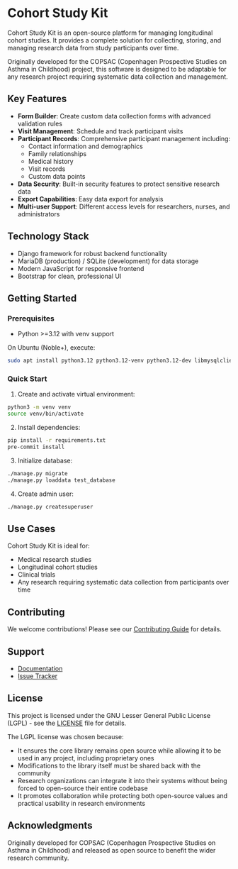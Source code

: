 # Cohort Study Kit

Cohort Study Kit is an open-source platform for managing longitudinal cohort studies. It provides a complete solution for collecting, storing, and managing research data from study participants over time.

Originally developed for the COPSAC (Copenhagen Prospective Studies on Asthma in Childhood) project, this software is designed to be adaptable for any research project requiring systematic data collection and management.

## Key Features

- **Form Builder**: Create custom data collection forms with advanced validation rules
- **Visit Management**: Schedule and track participant visits
- **Participant Records**: Comprehensive participant management including:
  - Contact information and demographics
  - Family relationships
  - Medical history
  - Visit records
  - Custom data points
- **Data Security**: Built-in security features to protect sensitive research data
- **Export Capabilities**: Easy data export for analysis
- **Multi-user Support**: Different access levels for researchers, nurses, and administrators

## Technology Stack

- Django framework for robust backend functionality
- MariaDB (production) / SQLite (development) for data storage
- Modern JavaScript for responsive frontend
- Bootstrap for clean, professional UI

## Getting Started

### Prerequisites

- Python >=3.12 with venv support

On Ubuntu (Noble+), execute:

```bash
sudo apt install python3.12 python3.12-venv python3.12-dev libmysqlclient-dev build-essential npm nodejs -y
```

### Quick Start

1. Create and activate virtual environment:
```bash
python3 -m venv venv
source venv/bin/activate
```

2. Install dependencies:
```bash
pip install -r requirements.txt
pre-commit install
```

3. Initialize database:
```bash
./manage.py migrate
./manage.py loaddata test_database
```

4. Create admin user:
```bash
./manage.py createsuperuser
```

## Use Cases

Cohort Study Kit is ideal for:

- Medical research studies
- Longitudinal cohort studies
- Clinical trials
- Any research requiring systematic data collection from participants over time

## Contributing

We welcome contributions! Please see our [Contributing Guide](CONTRIBUTING.md) for details.

## Support

- [Documentation](docs/)
- [Issue Tracker](https://github.com/Cohort-Study-Kit/cohort-study-kit/issues)

## License

This project is licensed under the GNU Lesser General Public License (LGPL) - see the [LICENSE](LICENSE) file for details.

The LGPL license was chosen because:
- It ensures the core library remains open source while allowing it to be used in any project, including proprietary ones
- Modifications to the library itself must be shared back with the community
- Research organizations can integrate it into their systems without being forced to open-source their entire codebase
- It promotes collaboration while protecting both open-source values and practical usability in research environments

## Acknowledgments

Originally developed for COPSAC (Copenhagen Prospective Studies on Asthma in Childhood) and released as open source to benefit the wider research community.
